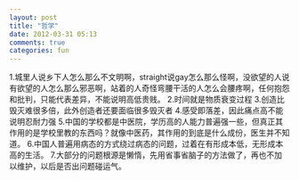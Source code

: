 ```yaml
---
layout: post
title: "哲学"
date: 2012-03-31 05:13
comments: true
categories: fun
---
```


1.城里人说乡下人怎么那么不文明啊，straight说gay怎么那么怪啊，没欲望的人说有欲望的人怎么那么邪恶啊，站着的人奇怪弯腰干活的人怎么会腰疼啊，任何抱怨和批判，只能代表差异，不能说明高低贵贱。
2.时间就是物质衰变过程
3.创造比毁灭难很多倍，此外创造者还要面临很多毁灭者
4.感受即落差，因此痛点高不能说明忍耐力强
5.中国的学校都是中医院，学历高的人能力普遍强一些，但真正其作用的是学校里教的东西吗？就像中医药，其作用的到底是什么成份，医生并不知道。
6.中国人普遍用病态的方式绕过病态的问题，过着在有形成本低，无形成本高的生活。
7.大部分的问题根源是懒惰，先用省事省脑子的方法做了，再也不加以维护，以后是否出问题碰运气。
